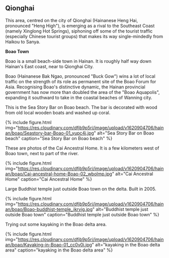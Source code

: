 ## Qionghai

This area, centred on the city of Qionghai (Hainanese Heng Hai, pronounced "Heng High"), is emerging as a rival to the Southeast Coast (namely Xinglong Hot Springs), siphoning off some of the tourist traffic (especially Chinese tourist groups) that makes its way single-mindedly from Haikou to Sanya.

**Boao Town**

Boao is a small beach-side town in Hainan. It is roughly half way down Hainan's East coast, near to Qionghai City.

Boao (Hainanese Bak Ngao, pronounced "Buck Gow") wins a lot of local traffic on the strength of its role as permanent site of the Boao Forum for Asia. Recognising Boao's distinctive dynamic, the Hainan provincial government has now more than doubled the area of the "Boao Aquapolis", expanding it southward to take in the coastal beaches of Wanning city.

This is the Sea Story Bar on Boao beach. The bar is decorated with wood from old local wooden boats and washed up coral.

{% include figure.html img="https://res.cloudinary.com/dfjb9p5ri/image/upload/v1620904706/hainan/boao/Seastory-bar-Boao-01_yupc4j.jpg"
alt="Sea Story Bar on Boao beach" caption="Sea Story Bar on Boao beach" %}

These are photos of the Cai Ancestral Home. It is a few kilometers west of Boao town, next to part of the river.

{% include figure.html img="https://res.cloudinary.com/dfjb9p5ri/image/upload/v1620904706/hainan/boao/Cai-ancestral-home-Boao-02_wbolmp.jpg"
alt="Cai Ancestral Home" caption="Cai Ancestral Home" %}

Large Buddhist temple just outside Boao town on the delta. Built in 2005.

{% include figure.html img="https://res.cloudinary.com/dfjb9p5ri/image/upload/v1620904706/hainan/boao/Boao-buddhist-temple_jkrvig.jpg"
alt="Buddhist temple just outside Boao town" caption="Buddhist temple just outside Boao town" %}

Trying out some kayaking in the Boao delta area.

{% include figure.html img="https://res.cloudinary.com/dfjb9p5ri/image/upload/v1620904706/hainan/boao/Kayaking-in-Boao-01_cc0v0i.jpg"
alt="kayaking in the Boao delta area" caption="kayaking in the Boao delta area" %}